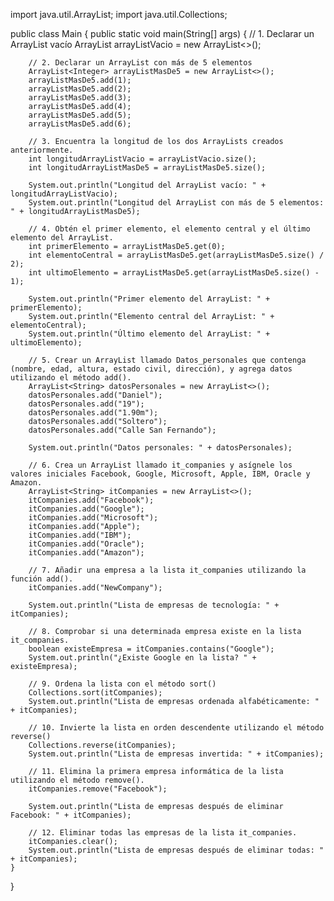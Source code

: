 import java.util.ArrayList;
import java.util.Collections;

public class Main {
    public static void main(String[] args) {
        // 1. Declarar un ArrayList vacío
        ArrayList<Integer> arrayListVacio = new ArrayList<>();

        // 2. Declarar un ArrayList con más de 5 elementos
        ArrayList<Integer> arrayListMasDe5 = new ArrayList<>();
        arrayListMasDe5.add(1);
        arrayListMasDe5.add(2);
        arrayListMasDe5.add(3);
        arrayListMasDe5.add(4);
        arrayListMasDe5.add(5);
        arrayListMasDe5.add(6);

        // 3. Encuentra la longitud de los dos ArrayLists creados anteriormente.
        int longitudArrayListVacio = arrayListVacio.size();
        int longitudArrayListMasDe5 = arrayListMasDe5.size();

        System.out.println("Longitud del ArrayList vacío: " + longitudArrayListVacio);
        System.out.println("Longitud del ArrayList con más de 5 elementos: " + longitudArrayListMasDe5);

        // 4. Obtén el primer elemento, el elemento central y el último elemento del ArrayList.
        int primerElemento = arrayListMasDe5.get(0);
        int elementoCentral = arrayListMasDe5.get(arrayListMasDe5.size() / 2);
        int ultimoElemento = arrayListMasDe5.get(arrayListMasDe5.size() - 1);

        System.out.println("Primer elemento del ArrayList: " + primerElemento);
        System.out.println("Elemento central del ArrayList: " + elementoCentral);
        System.out.println("Último elemento del ArrayList: " + ultimoElemento);

        // 5. Crear un ArrayList llamado Datos_personales que contenga (nombre, edad, altura, estado civil, dirección), y agrega datos utilizando el método add().
        ArrayList<String> datosPersonales = new ArrayList<>();
        datosPersonales.add("Daniel");
        datosPersonales.add("19");
        datosPersonales.add("1.90m");
        datosPersonales.add("Soltero");
        datosPersonales.add("Calle San Fernando");

        System.out.println("Datos personales: " + datosPersonales);

        // 6. Crea un ArrayList llamado it_companies y asígnele los valores iniciales Facebook, Google, Microsoft, Apple, IBM, Oracle y Amazon.
        ArrayList<String> itCompanies = new ArrayList<>();
        itCompanies.add("Facebook");
        itCompanies.add("Google");
        itCompanies.add("Microsoft");
        itCompanies.add("Apple");
        itCompanies.add("IBM");
        itCompanies.add("Oracle");
        itCompanies.add("Amazon");

        // 7. Añadir una empresa a la lista it_companies utilizando la función add().
        itCompanies.add("NewCompany");

        System.out.println("Lista de empresas de tecnología: " + itCompanies);

        // 8. Comprobar si una determinada empresa existe en la lista it_companies.
        boolean existeEmpresa = itCompanies.contains("Google");
        System.out.println("¿Existe Google en la lista? " + existeEmpresa);

        // 9. Ordena la lista con el método sort()
        Collections.sort(itCompanies);
        System.out.println("Lista de empresas ordenada alfabéticamente: " + itCompanies);

        // 10. Invierte la lista en orden descendente utilizando el método reverse()
        Collections.reverse(itCompanies);
        System.out.println("Lista de empresas invertida: " + itCompanies);

        // 11. Elimina la primera empresa informática de la lista utilizando el método remove().
        itCompanies.remove("Facebook");

        System.out.println("Lista de empresas después de eliminar Facebook: " + itCompanies);

        // 12. Eliminar todas las empresas de la lista it_companies.
        itCompanies.clear();
        System.out.println("Lista de empresas después de eliminar todas: " + itCompanies);
    }
}

